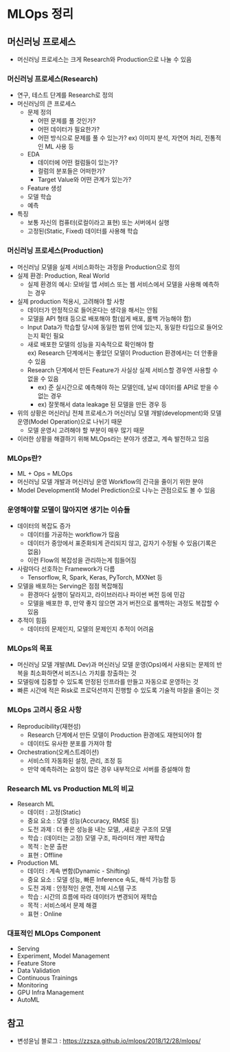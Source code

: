 # MLOps 정리

## 머신러닝 프로세스
- 머신러닝 프로세스는 크게 Research와 Production으로 나눌 수 있음

### 머신러닝 프로세스(Research)
- 연구, 테스트 단계를 Research로 정의
- 머신러닝의 큰 프로세스
  - 문제 정의
    - 어떤 문제를 풀 것인가?
    - 어떤 데이터가 필요한가? 
    - 어떤 방식으로 문제를 풀 수 있는가? ex) 이미지 분석, 자연어 처리, 전통적인 ML 사용 등 
  - EDA
    - 데이터에 어떤 컬럼들이 있는가? 
    - 컬럼의 분포들은 어떠한가?
    - Target Value와 어떤 관계가 있는가?  
  - Feature 생성 
  - 모델 학습
  - 예측  
- 특징
  - 보통 자신의 컴퓨터(로컬이라고 표현) 또는 서버에서 실행
  - 고정된(Static, Fixed) 데이터를 사용해 학습

### 머신러닝 프로세스(Production)
- 머신러닝 모델을 실제 서비스화하는 과정을 Production으로 정의
- 실제 환경: Production, Real World
  - 실제 환경의 예시: 모바일 앱 서비스 또는 웹 서비스에서 모델을 사용해 예측하는 경우
- 실제 production 적용시, 고려해야 할 사항
  - 데이터가 안정적으로 들어온다는 생각을 해서는 안됨
  - 모델을 API 형태 등으로 배포해야 함(쉽게 배포, 롤백 가능해야 함)
  - Input Data가 학습할 당시에 동일한 범위 안에 있는지, 동일한 타입으로 들어오는지 확인 필요
  - 새로 배포한 모델의 성능을 지속적으로 확인해야 함  
    ex) Research 단계에서는 좋았던 모델이 Production 환경에서는 더 안좋을 수 있음
  - Research 단계에서 만든 Feature가 사실상 실제 서비스할 경우엔 사용할 수 없을 수 있음  
    - ex) 준 실시간으로 예측해야 하는 모델인데, 날씨 데이터를 API로 받을 수 없는 경우
    - ex) 잘못해서 data leakage 된 모델을 만든 경우 등
- 위의 상황은 머신러닝 전체 프로세스가 머신러닝 모델 개발(development)와 모델 운영(Model Operation)으로 나뉘기 때문
  - 모델 운영시 고려해야 할 부분이 매우 많기 때문
- 이러한 상황을 해결하기 위해 MLOps라는 분야가 생겼고, 계속 발전하고 있음 

### MLOps란? 
- ML + Ops = MLOps
- 머신러닝 모델 개발과 머신러닝 운영 Workflow의 간극을 줄이기 위한 분야
- Model Development와 Model Prediction으로 나누는 관점으로도 볼 수 있음

### 운영해야할 모델이 많아지면 생기는 이슈들 
- 데이터의 복잡도 증가
  - 데이터를 가공하는 workflow가 많음
  - 데이터가 중앙에서 표준화되게 관리되지 않고, 갑자기 수정될 수 있음(기록은 없음)
  - 이런 Flow의 복잡성을 관리하는게 힘들어짐
- 사람마다 선호하는 Framework가 다름
  - Tensorflow, R, Spark, Keras, PyTorch, MXNet 등  
- 모델을 배포하는 Serving은 점점 복잡해짐
  - 환경마다 실행이 달라지고, 라이브러리나 파이썬 버전 등에 민감
  - 모델을 배포한 후, 만약 좋지 않으면 과거 버전으로 롤백하는 과정도 복잡할 수 있음
- 추적이 힘듬
  - 데이터의 문제인지, 모델의 문제인지 추적이 어려움 

### MLOps의 목표
- 머신러닝 모델 개발(ML Dev)과 머신러닝 모델 운영(Ops)에서 사용되는 문제의 반복을 최소화하면서 비즈니스 가치를 창출하는 것
- 모델링에 집중할 수 있도록 안정된 인프라를 만들고 자동으로 운영하는 것
- 빠른 시간에 적은 Risk로 프로덕션까지 진행할 수 있도록 기술적 마찰을 줄이는 것

### MLOps 고려시 중요 사항
- Reproducibility(재현성)
  - Research 단계에서 만든 모델이 Production 환경에도 재현되어야 함
  - 데이터도 유사한 분포를 가져야 함 
- Orchestration(오케스트레이션)
  - 서비스의 자동화된 설정, 관리, 조정 등
  - 만약 예측하려는 요청이 많은 경우 내부적으로 서버를 증설해야 함

### Research ML vs Production ML의 비교
- Research ML
  - 데이터 : 고정(Static)
  - 중요 요소 : 모델 성능(Accuracy, RMSE 등)
  - 도전 과제 : 더 좋은 성능을 내는 모델, ,새로운 구조의 모델
  - 학습 : (데이터는 고정) 모델 구조, 파라미터 개반 재학습
  - 목적 : 논문 출판
  - 표현 : Offline
- Production ML
  - 데이터 : 계속 변함(Dynamic - Shifting)
  - 중요 요소 : 모델 성능, 빠른 Inference 속도, 해석 가능함 등
  - 도전 과제 : 안정적인 운영, 전체 시스템 구조
  - 학습 : 시간의 흐름에 따라 데이터가 변경되어 재학습
  - 목적 : 서비스에서 문제 해결
  - 표현 : Online

### 대표적인 MLOps Component
- Serving
- Experiment, Model Management
- Feature Store
- Data Validation
- Continuous Trainings
- Monitoring 
- GPU Infra Management
- AutoML

## 참고
- 변성윤님 블로그 : https://zzsza.github.io/mlops/2018/12/28/mlops/
  